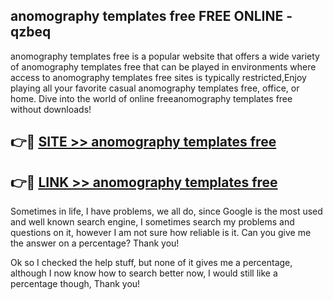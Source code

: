 ## anomography templates free FREE ONLINE - qzbeq

anomography templates free is a popular website that offers a wide variety of anomography templates free that can be played in environments where access to anomography templates free sites is typically restricted,Enjoy playing all your favorite casual anomography templates free, office, or home. Dive into the world of online freeanomography templates free without downloads!

## 👉🔴 [SITE >> anomography templates free](http://news.freeplayer.one?title=anomography_templates_free&ref=FRRE)

## 👉🔴 [LINK >> anomography templates free](http://news.freeplayer.one?title=anomography_templates_free&ref=FREE)

Sometimes in life, I have problems, we all do, since Google is the most used and well known search engine, I sometimes search my problems and questions on it, however I am not sure how reliable is it. Can you give me the answer on a percentage? Thank you!

Ok so I checked the help stuff, but none of it gives me a percentage, although I now know how to search better now, I would still like a percentage though, Thank you!